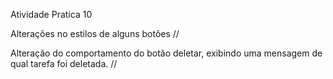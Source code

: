 Atividade Pratica 10

Alterações no estilos de alguns botões //

Alteração do comportamento do botão deletar, exibindo uma mensagem de qual tarefa foi deletada. //
